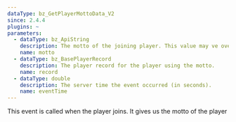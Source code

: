 ```yaml
---
dataType: bz_GetPlayerMottoData_V2
since: 2.4.4
plugins: ~
parameters:
  - dataType: bz_ApiString
    description: The motto of the joining player. This value may ve overwritten to change the motto of a player.
    name: motto
  - dataType: bz_BasePlayerRecord
    description: The player record for the player using the motto.
    name: record
  - dataType: double
    description: The server time the event occurred (in seconds).
    name: eventTime
---
```


This event is called when the player joins. It gives us the motto of the player
